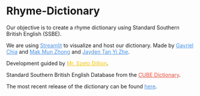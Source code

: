 # Rhyme-Dictionary
<p>Our objective is to create a rhyme dictionary using Standard Southern British English (SSBE).</p>
We are using <a href="https://streamlit.io" target="_blank" style="color: #4A90E2;">Streamlit</a> to visualize and host our dictionary.
Made by 
<a href="https://sites.google.com/view/gavrielchia/" target="_blank" style="color: #4A90E2;">Gavriel Chia</a> and 
<a href="https://sites.google.com/view/test/" target="_blank" style="color: #4A90E2;">Mak Mun Zhong</a> and  
<a href="https://sites.google.com/view/test/" target="_blank" style="color: #4A90E2;">Jayden Tan Yi Zhe</a></h3>.

Development guided by <a href="https://www.instagram.com/szetodl/" target="_blank" style="color: #F1C40F;">Mr. Szeto Dillion</a></h4>.

Standard Southern British English Database from the <a href="http://seas.elte.hu/cube/" target="_blank" style="color: #E74C3C;">CUBE Dictionary</a></h4>.

The most recent release of the dictionary can be found <a href="https://stackoverflow.com/questions/77840571/the-app-has-not-been-released-on-appgallery-error-on-inappcomment-huawei-reque" target="_blank" style="color: #4A90E2;">here</a>.
